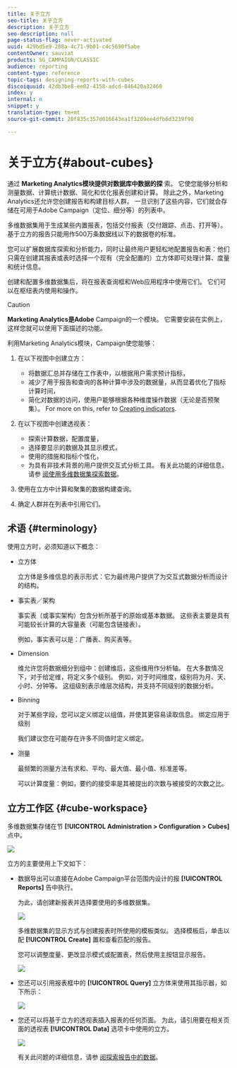 ```yaml
---
title: 关于立方
seo-title: 关于立方
description: 关于立方
seo-description: null
page-status-flag: never-activated
uuid: 429bd5e9-288a-4c71-9b01-c4c5690f5abe
contentOwner: sauviat
products: SG_CAMPAIGN/CLASSIC
audience: reporting
content-type: reference
topic-tags: designing-reports-with-cubes
discoiquuid: 42db3be8-ee02-4158-adcd-846420a32460
index: y
internal: n
snippet: y
translation-type: tm+mt
source-git-commit: 20f835c357d016643ea1f3209ee4dfb6d3239f90

---
```



# 关于立方{#about-cubes}

通过 **Marketing Analytics模块提供对数据库中数据的探** 索。 它使您能够分析和测量数据、计算统计数据、简化和优化报表创建和计算。 除此之外，Marketing Analytics还允许您创建报告和构建目标人群。 一旦识别了这些内容，它们就会存储在可用于Adobe Campaign（定位、细分等）的列表中。

多维数据集用于生成某些内置报表，包括交付报表（交付跟踪、点击、打开等）。 基于立方的报告只能用作500万条数据线以下的数据卷的标准。

您可以扩展数据库探索和分析能力，同时让最终用户更轻松地配置报告和表：他们只需在创建其报表或表时选择一个现有（完全配置的）立方体即可处理计算、度量和统计信息。

创建和配置多维数据集后，将在报表查询框和Web应用程序中使用它们。 它们可以在枢纽表内使用和操作。

>[!CAUTION]
>
>**Marketing Analytics是Adobe** Campaign的一个模块。 它需要安装在实例上，这样您就可以使用下面描述的功能。

利用Marketing Analytics模块，Campaign使您能够：

1. 在以下视图中创建立方：

   * 将数据汇总并存储在工作表中，以根据用户需求预计指标，
   * 减少了用于报告和查询的各种计算中涉及的数据量，从而显着优化了指标计算时间，
   * 简化对数据的访问，使用户能够根据各种维度操作数据（无论是否预聚集）。
   For more on this, refer to [Creating indicators](../../reporting/using/creating-indicators.md).

1. 在以下视图中创建透视表：

   * 探索计算数据，配置度量，
   * 选择要显示的数据及其显示模式，
   * 使用的措施和指标个性化，
   * 为具有非技术背景的用户提供交互式分析工具。
   有关此功能的详细信息，请参 [阅使用多维数据集探索数据](../../reporting/using/using-cubes-to-explore-data.md)。

1. 使用在立方中计算和聚集的数据构建查询。
1. 确定人群并在列表中引用它们。

## 术语 {#terminology}

使用立方时，必须知道以下概念：

* 立方体

   立方体是多维信息的表示形式：它为最终用户提供了为交互式数据分析而设计的结构。

* 事实表／架构

   事实表（或事实架构）包含分析所基于的原始或基本数据。 这些表主要是具有可能较长计算的大容量表（可能包含链接表）。

   例如，事实表可以是：广播表、购买表等。

* Dimension

   维允许您将数据细分到组中：创建维后，这些维用作分析轴。 在大多数情况下，对于给定维，将定义多个级别。 例如，对于时间维度，级别将为月、天、小时、分钟等。 这组级别表示维层次结构，并支持不同级别的数据分析。

* Binning

   对于某些字段，您可以定义绑定以组值，并使其更容易读取信息。 绑定应用于级别

   我们建议您在可能存在许多不同值时定义绑定。

* 测量

   最频繁的测量方法有求和、平均、最大值、最小值、标准差等。

   可以计算度量：例如，要约的接受率是其被提出的次数与被接受的次数之比。

## 立方工作区 {#cube-workspace}

多维数据集存储在节 **[!UICONTROL Administration > Configuration > Cubes]** 点中。

![](assets/s_advuser_cube_node.png)

立方的主要使用上下文如下：

* 数据导出可以直接在Adobe Campaign平台范围内设计的报 **[!UICONTROL Reports]** 告中执行。

   为此，请创建新报表并选择要使用的多维数据集。

   ![](assets/cube_create_new.png)

   多维数据集的显示方式与创建报表时所使用的模板类似。 选择模板后，单击以配 **[!UICONTROL Create]** 置和查看匹配的报告。

   您可以调整度量、更改显示模式或配置表，然后使用主按钮显示报告。

   ![](assets/cube_display_new.png)

* 您还可以引用报表框中的 **[!UICONTROL Query]** 立方体来使用其指示器，如下所示：

   ![](assets/s_advuser_query_using_a_cube.png)

* 您还可以将基于立方的透视表插入报表的任何页面。 为此，请引用要在相关页面的透视表 **[!UICONTROL Data]** 选项卡中使用的立方。

   ![](assets/s_advuser_cube_in_report.png)

   有关此问题的详细信息，请参 [阅探索报告中的数据](../../reporting/using/using-cubes-to-explore-data.md#exploring-the-data-in-a-report)。

